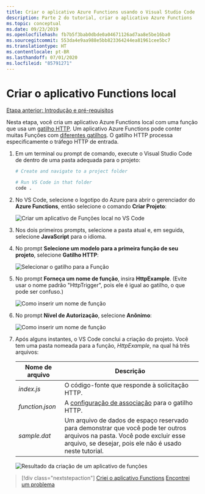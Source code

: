 ```yaml
---
title: Criar o aplicativo Azure Functions usando o Visual Studio Code
description: Parte 2 do tutorial, criar o aplicativo Azure Functions
ms.topic: conceptual
ms.date: 09/23/2019
ms.openlocfilehash: fb7b5f3bab0dbde0a04671126ad7aa8e5be16ba0
ms.sourcegitcommit: 553da4e9aa988e5bb823364244ea81961cee5bc7
ms.translationtype: HT
ms.contentlocale: pt-BR
ms.lasthandoff: 07/01/2020
ms.locfileid: "85791271"
---
```

# <a name="create-the-local-functions-app"></a>Criar o aplicativo Functions local

[Etapa anterior: Introdução e pré-requisitos](tutorial-vscode-serverless-node-01.md)

Nesta etapa, você cria um aplicativo Azure Functions local com uma função que usa um [gatilho HTTP](https://docs.microsoft.com/azure/azure-functions/functions-reference-node#http-triggers-and-bindings). Um aplicativo Azure Functions pode conter muitas Funções com [diferentes gatilhos](https://docs.microsoft.com/azure/azure-functions/functions-triggers-bindings). O gatilho HTTP processa especificamente o tráfego HTTP de entrada.

1. Em um terminal ou prompt de comando, execute o Visual Studio Code de dentro de uma pasta adequada para o projeto:

    ```bash
    # Create and navigate to a project folder

    # Run VS Code in that folder
    code .
    ```

1. No VS Code, selecione o logotipo do Azure para abrir o gerenciador do **Azure Functions**, então selecione o comando **Criar Projeto**:

    ![Criar um aplicativo de Funções local no VS Code](media/functions-extension/create-function-app-project.png)

1. Nos dois primeiros prompts, selecione a pasta atual e, em seguida, selecione **JavaScript** para o idioma.

1. No prompt **Selecione um modelo para a primeira função de seu projeto**, selecione **Gatilho HTTP**:

    ![Selecionar o gatilho para a Função](media/functions-extension/create-function-choose-template.png)

1. No prompt **Forneça um nome de função**, insira **HttpExample**. (Evite usar o nome padrão "HttpTrigger", pois ele é igual ao gatilho, o que pode ser confuso.)

    ![Como inserir um nome de função](media/functions-extension/create-function-name.png)

1. No prompt **Nível de Autorização**, selecione **Anônimo**:

    ![Como inserir um nome de função](media/functions-extension/create-function-anonymous-auth.png)

1. Após alguns instantes, o VS Code conclui a criação do projeto. Você tem uma pasta nomeada para a função, *HttpExample*, na qual há três arquivos:

    | Nome de arquivo | Descrição |
    | --- | --- |
    | *index.js* |  O código-fonte que responde à solicitação HTTP. |
    | *function.json* | A [configuração de associação](/azure/azure-functions/functions-triggers-bindings) para o gatilho HTTP. |
    | *sample.dat* | Um arquivo de dados de espaço reservado para demonstrar que você pode ter outros arquivos na pasta. Você pode excluir esse arquivo, se desejar, pois ele não é usado neste tutorial. |

    ![Resultado da criação de um aplicativo de funções](media/functions-extension/create-function-app-results.png)

> [!div class="nextstepaction"]
> [Criei o aplicativo Functions](tutorial-vscode-serverless-node-03.md) [Encontrei um problema](https://www.research.net/r/PWZWZ52?tutorial=node-deployment-azurefunctions&step=create-app)
